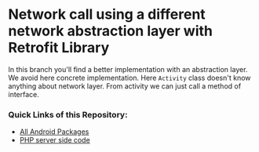 # Network call using a different network abstraction layer with Retrofit Library

In this branch you'll find a better implementation with an abstraction layer. We avoid here concrete implementation. Here `Activity` class doesn't know anything about network layer. From activity we can just call a method of interface.

### Quick Links of this Repository:
- [All Android Packages](https://github.com/hasancse91/retrofit-implementation/tree/different-network-layer/Android%20Code/app/src/main/java/com/hellohasan/networkcallwithretrofit)
- [PHP server side code](https://github.com/hasancse91/retrofit-implementation/tree/different-network-layer/PHP%20Code)
